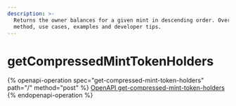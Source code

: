 ```yaml
---
description: >-
  Returns the owner balances for a given mint in descending order. Overview to
  method, use cases, examples and developer tips.
---
```


# getCompressedMintTokenHolders

{% openapi-operation spec="get-compressed-mint-token-holders" path="/" method="post" %}
[OpenAPI get-compressed-mint-token-holders](https://raw.githubusercontent.com/helius-labs/photon/refs/heads/main/src/openapi/specs/getCompressedMintTokenHolders.yaml)
{% endopenapi-operation %}
